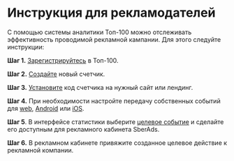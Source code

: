 # Инструкция для рекламодателей

С помощью системы аналитики Топ-100 можно отслеживать эффективность проводимой рекламной кампании. Для этого следуйте инструкции:

**Шаг 1.** [Зарегистрируйтесь](https://top-100-writer.gitbook.io/top100-documentation/bazovaya-nastroika-schetchika/registraciya-v-top-100) в Топ-100.

**Шаг 2.** [Создайте](https://top-100-writer.gitbook.io/top100-documentation/bazovaya-nastroika-schetchika/sozdanie-novogo-schetchika) новый счетчик.

**Шаг 3.**  [Установите](https://top-100-writer.gitbook.io/top100-documentation/bazovaya-nastroika-schetchika/dobavlenie-schetchika-na-sait) код счетчика на нужный сайт или лендинг.

**Шаг 4.** При необходимости настройте передачу собственных событий для [web](../nastroika-sbora-i-otpravki-dannykh/veb-schyotchik/metody-po-rabote-s-schyotchikom-top-100/otpravka-sobstvennykh-sobytii.md), [Android](../nastroika-sbora-i-otpravki-dannykh/android-sdk/metody-po-rabote-s-android-sdk/otpravka-sobstvennykh-sobytii.md) или [iOS](../nastroika-sbora-i-otpravki-dannykh/ios-sdk/metody-po-rabote-s-ios-sdk/otpravka-sobstvennykh-sobytii.md).

**Шаг 5**. В интерфейсе статистики выберите [целевое событие](../rabota-s-otchyotami-v-analitike-top-100/otchyoty-analitiki-top-100/celevye-sobytiya.md) и сделайте  его доступным для рекламного кабинета SberAds.

**Шаг 6.** В рекламном кабинете привяжите созданное целевое действие к рекламной компании.




